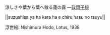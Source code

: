 涼しさや葉から葉へ散る蓮の露
—[政岡子規](https://ja.wikipedia.org/wiki/政岡子規)

||suzushisa ya ha kara ha e chiru hasu no tsuyu||

浮世絵: Nishimura Hodo, Lotus, 1938